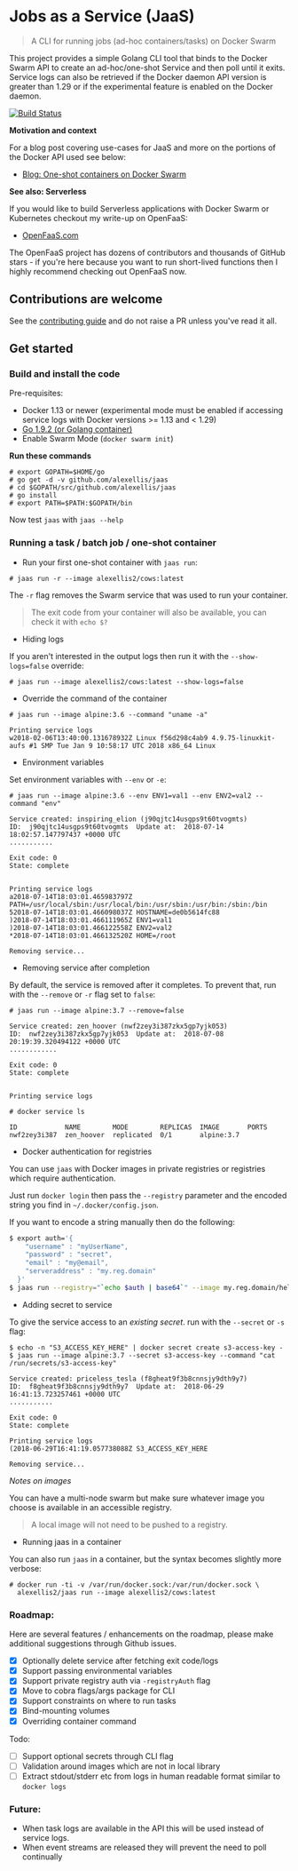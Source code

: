 # Jobs as a Service (JaaS)

> A CLI for running jobs (ad-hoc containers/tasks) on Docker Swarm

This project provides a simple Golang CLI tool that binds to the Docker Swarm API to create an ad-hoc/one-shot Service and then poll until it exits. Service logs can also be retrieved if the Docker daemon API version is greater than 1.29 or if the experimental feature is enabled on the Docker daemon.

[![Build Status](https://travis-ci.org/alexellis/jaas.svg?branch=master)](https://travis-ci.org/alexellis/jaas)

**Motivation and context**

For a blog post covering use-cases for JaaS and more on the portions of the Docker API used see below:

* [Blog: One-shot containers on Docker Swarm](http://blog.alexellis.io/containers-on-swarm/)

**See also: Serverless**

If you would like to build Serverless applications with Docker Swarm or Kubernetes checkout my write-up on OpenFaaS:

* [OpenFaaS.com](https://www.openfaas.com)

The OpenFaaS project has dozens of contributors and thousands of GitHub stars - if you're here because you want to run short-lived functions then I highly recommend checking out OpenFaaS now.

## Contributions are welcome

See the [contributing guide](CONTRIBUTING.md) and do not raise a PR unless you've read it all.

## Get started

### Build and install the code

Pre-requisites:

* Docker 1.13 or newer (experimental mode must be enabled if accessing service logs with Docker versions >= 1.13 and < 1.29)
* [Go 1.9.2 (or Golang container)](https://golang.org/dl/)
* Enable Swarm Mode (`docker swarm init`)

**Run these commands**

```
# export GOPATH=$HOME/go
# go get -d -v github.com/alexellis/jaas
# cd $GOPATH/src/github.com/alexellis/jaas
# go install
# export PATH=$PATH:$GOPATH/bin
```

Now test `jaas` with `jaas --help`

### Running a task / batch job / one-shot container

* Run your first one-shot container with `jaas run`:

```
# jaas run -r --image alexellis2/cows:latest
```

The `-r` flag removes the Swarm service that was used to run your container.

> The exit code from your container will also be available, you can check it with `echo $?`

* Hiding logs

If you aren't interested in the output logs then run it with the `--show-logs=false` override:

```
# jaas run --image alexellis2/cows:latest --show-logs=false
```

* Override the command of the container

```
# jaas run --image alpine:3.6 --command "uname -a"

Printing service logs
w2018-02-06T13:40:00.131678932Z Linux f56d298c4ab9 4.9.75-linuxkit-aufs #1 SMP Tue Jan 9 10:58:17 UTC 2018 x86_64 Linux
```

* Environment variables

Set environment variables with `--env` or `-e`:

```
# jaas run --image alpine:3.6 --env ENV1=val1 --env ENV2=val2 --command "env"

Service created: inspiring_elion (j90qjtc14usgps9t60tvogmts)
ID:  j90qjtc14usgps9t60tvogmts  Update at:  2018-07-14 18:02:57.147797437 +0000 UTC
...........

Exit code: 0
State: complete


Printing service logs
a2018-07-14T18:03:01.465983797Z PATH=/usr/local/sbin:/usr/local/bin:/usr/sbin:/usr/bin:/sbin:/bin
52018-07-14T18:03:01.466098037Z HOSTNAME=de0b5614fc88
)2018-07-14T18:03:01.466111965Z ENV1=val1
)2018-07-14T18:03:01.466122558Z ENV2=val2
*2018-07-14T18:03:01.466132520Z HOME=/root

Removing service...
```

* Removing service after completion

By default, the service is removed after it completes. To prevent that, run with the `--remove` or `-r` flag set to `false`:

```
# jaas run --image alpine:3.7 --remove=false

Service created: zen_hoover (nwf2zey3i387zkx5gp7yjk053)
ID:  nwf2zey3i387zkx5gp7yjk053  Update at:  2018-07-08 20:19:39.320494122 +0000 UTC
............

Exit code: 0
State: complete


Printing service logs

# docker service ls

ID            NAME        MODE        REPLICAS  IMAGE       PORTS
nwf2zey3i387  zen_hoover  replicated  0/1       alpine:3.7
```

* Docker authentication for registries

You can use `jaas` with Docker images in private registries or registries which require authentication.

Just run `docker login` then pass the `--registry` parameter and the encoded string you find in `~/.docker/config.json`.

If you want to encode a string manually then do the following:

```bash
$ export auth='{
    "username" : "myUserName",
    "password" : "secret",
    "email" : "my@email",
    "serveraddress" : "my.reg.domain"
  }'
$ jaas run --registry="`echo $auth | base64`" --image my.reg.domain/hello-world:latest
```

* Adding secret to service

To give the service access to an _existing secret_. run with the `--secret` or `-s` flag:

```
$ echo -n "S3_ACCESS_KEY_HERE" | docker secret create s3-access-key -
$ jaas run --image alpine:3.7 --secret s3-access-key --command "cat /run/secrets/s3-access-key"

Service created: priceless_tesla (f8gheat9f3b8cnnsjy9dth9y7)
ID:  f8gheat9f3b8cnnsjy9dth9y7  Update at:  2018-06-29 16:41:13.723257461 +0000 UTC
...........

Exit code: 0
State: complete

Printing service logs
(2018-06-29T16:41:19.057738088Z S3_ACCESS_KEY_HERE

Removing service...
```

_Notes on images_

You can have a multi-node swarm but make sure whatever image you choose is available in an accessible registry.

> A local image will not need to be pushed to a registry.

* Running jaas in a container

You can also run `jaas` in a container, but the syntax becomes slightly more verbose:

```
# docker run -ti -v /var/run/docker.sock:/var/run/docker.sock \
  alexellis2/jaas run --image alexellis2/cows:latest
```

### Roadmap:

Here are several features / enhancements on the roadmap, please make additional suggestions through Github issues.

* [x] Optionally delete service after fetching exit code/logs
* [x] Support passing environmental variables
* [x] Support private registry auth via `-registryAuth` flag
* [x] Move to cobra flags/args package for CLI
* [x] Support constraints on where to run tasks
* [x] Bind-mounting volumes
* [x] Overriding container command

Todo:

* [ ] Support optional secrets through CLI flag
* [ ] Validation around images which are not in local library
* [ ] Extract stdout/stderr etc from logs in human readable format similar to `docker logs`

### Future:

* When task logs are available in the API this will be used instead of service logs.
* When event streams are released they will prevent the need to poll continually
